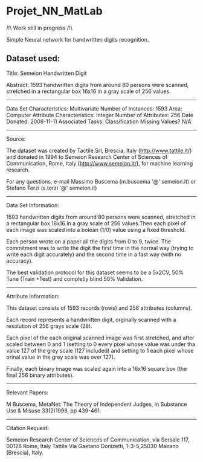 # Projet_NN_MatLab

/!\ Work still in progress /!\

Simple Neural network for handwritten digits recognition.

## Dataset used:
Title: Semeion Handwritten Digit

Abstract: 1593 handwritten digits from around 80 persons were scanned, 
stretched in a rectangular box 16x16 in a gray scale of 256 values.

-----------------------------------------------------

Data Set Characteristics: Multivariate
Number of Instances: 1593
Area: Computer
Attribute Characteristics: Integer
Number of Attributes: 256
Date Donated: 2008-11-11
Associated Tasks: Classification
Missing Values? N/A

-----------------------------------------------------

Source:

The dataset was created by Tactile Srl, Brescia, Italy 
(http://www.tattile.it/) and donated in 1994 to Semeion Research Center 
of Sciences of Communication, Rome, Italy (http://www.semeion.it/), for 
machine learning research.

For any questions, e-mail Massimo Buscema (m.buscema '@' semeion.it) or 
Stefano Terzi (s.terzi '@' semeion.it)


-----------------------------------------------------

Data Set Information:


1593 handwritten digits from around 80 persons were scanned, stretched 
in a rectangular box 16x16 in a gray scale of 256 values.Then each pixel 
of each image was scaled into a bolean (1/0) value using a fixed 
threshold.

Each person wrote on a paper all the digits from 0 to 9, twice. The 
commitment was to write the digit the first time in the normal way 
(trying to write each digit accurately) and the second time in a fast 
way (with no accuracy).

The best validation protocol for this dataset seems to be a 5x2CV, 50% 
Tune (Train +Test) and completly blind 50% Validation.

-----------------------------------------------------

Attribute Information:

This dataset consists of 1593 records (rows) and 256 attributes 
(columns).

Each record represents a handwritten digit, orginally scanned with a 
resolution of 256 grays scale (28).

Each pixel of the each original scanned image was first stretched, and 
after scaled between 0 and 1 (setting to 0 every pixel whose value was 
under tha value 127 of the grey scale (127 included) and setting to 1 
each pixel whose orinal value in the grey scale was over 127).

Finally, each binary image was scaled again into a 16x16 square box (the 
final 256 binary attributes). 

-----------------------------------------------------

Relevant Papers:

M Buscema, MetaNet: The Theory of Independent Judges, in Substance Use & 
Misuse 33(2)1998, pp 439-461.

-----------------------------------------------------

Citation Request:

Semeion Research Center of Sciences of Communication, via Sersale 117, 
00128 Rome, Italy
Tattile Via Gaetano Donizetti, 1-3-5,25030 Mairano (Brescia), Italy. 



